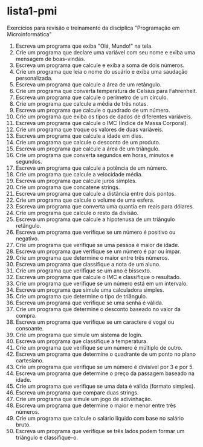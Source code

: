 # lista1-pmi
Exercícios para revisão e treinamento da disciplica "Programação em Microinformática" 

1. Escreva um programa que exiba "Olá, Mundo!" na tela. 
2. Crie um programa que declare uma variável com seu nome e exiba uma mensagem de 
boas-vindas. 
3. Escreva um programa que calcule e exiba a soma de dois números. 
4. Crie um programa que leia o nome do usuário e exiba uma saudação personalizada. 
5. Escreva um programa que calcule a área de um retângulo. 
6. Crie um programa que converta temperatura de Celsius para Fahrenheit. 
7. Escreva um programa que calcule o perímetro de um círculo. 
8. Crie um programa que calcule a média de três notas. 
9. Escreva um programa que calcule o quadrado de um número. 
10. Crie um programa que exiba os tipos de dados de diferentes variáveis. 
11. Escreva um programa que calcule o IMC (Índice de Massa Corporal). 
12. Crie um programa que troque os valores de duas variáveis. 
13. Escreva um programa que calcule a idade em dias. 
14. Crie um programa que calcule o desconto de um produto. 
15. Escreva um programa que calcule a área de um triângulo. 
16. Crie um programa que converta segundos em horas, minutos e segundos. 
17. Escreva um programa que calcule a potência de um número. 
18. Crie um programa que calcule a velocidade média. 
19. Escreva um programa que calcule juros simples. 
20. Crie um programa que concatene strings. 
21. Escreva um programa que calcule a distância entre dois pontos. 
22. Crie um programa que calcule o volume de uma esfera. 
23. Escreva um programa que converta uma quantia em reais para dólares. 
24. Crie um programa que calcule o resto da divisão. 
25. Escreva um programa que calcule a hipotenusa de um triângulo retângulo. 
26. Escreva um programa que verifique se um número é positivo ou negativo. 
27. Crie um programa que verifique se uma pessoa é maior de idade. 
28. Escreva um programa que verifique se um número é par ou ímpar. 
29. Crie um programa que determine o maior entre três números. 
30. Escreva um programa que classifique a nota de um aluno. 
31. Crie um programa que verifique se um ano é bissexto. 
32. Escreva um programa que calcule o IMC e classifique o resultado. 
33. Crie um programa que verifique se um número está em um intervalo. 
34. Escreva um programa que simule uma calculadora simples. 
35. Crie um programa que determine o tipo de triângulo. 
36. Escreva um programa que verifique se uma senha é válida. 
37. Crie um programa que determine o desconto baseado no valor da compra. 
38. Escreva um programa que verifique se um caractere é vogal ou consoante. 
39. Crie um programa que simule um sistema de login. 
40. Escreva um programa que classifique a temperatura. 
41. Crie um programa que verifique se um número é múltiplo de outro. 
42. Escreva um programa que determine o quadrante de um ponto no plano cartesiano. 
43. Crie um programa que verifique se um número é divisível por 3 e por 5. 
44. Escreva um programa que determine o preço da passagem baseado na idade. 
45. Crie um programa que verifique se uma data é válida (formato simples). 
46. Escreva um programa que compare duas strings. 
47. Crie um programa que simule um jogo de adivinhação. 
48. Escreva um programa que determine o maior e menor entre três números. 
49. Crie um programa que calcule o salário líquido com base no salário bruto. 
50. Escreva um programa que verifique se três lados podem formar um triângulo e 
classifique-o.
